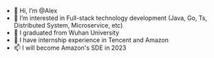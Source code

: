 - 👋 Hi, I’m @Alex
- 👀 I’m interested in Full-stack technology development (Java, Go, Ts, Distributed System, Microservice, etc)
- 🌱 I graduated from Wuhan University
- 💞️ I have internship experience in Tencent and Amazon
- 📫 I will become Amazon's SDE in 2023

<!---
zhonghangAlex/zhonghangAlex is a ✨ special ✨ repository because its `README.md` (this file) appears on your GitHub profile.
You can click the Preview link to take a look at your changes.
--->
